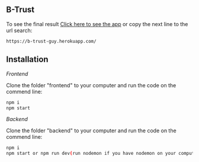
## B-Trust
To see the final result [Click here to see the app](https://b-trust-guy.herokuapp.com/) or copy the next line to the url search:
```
https://b-trust-guy.herokuapp.com/
```
## Installation
*Frontend*

Clone the folder "frontend" to your computer and run the code on the commend line:

```bash
npm i
npm start
```
*Backend*

Clone the folder "backend" to your computer and run the code on the commend line:
```bash
npm i
npm start or npm run dev(run nodemon if you have nodemon on your computer)
```


